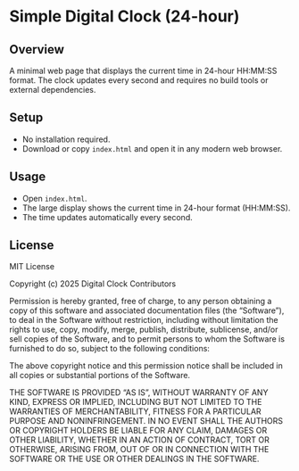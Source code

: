 # Simple Digital Clock (24-hour)

## Overview
A minimal web page that displays the current time in 24-hour HH:MM:SS format. The clock updates every second and requires no build tools or external dependencies.

## Setup
- No installation required.
- Download or copy `index.html` and open it in any modern web browser.

## Usage
- Open `index.html`.
- The large display shows the current time in 24-hour format (HH:MM:SS).
- The time updates automatically every second.

## License
MIT License

Copyright (c) 2025 Digital Clock Contributors

Permission is hereby granted, free of charge, to any person obtaining a copy
of this software and associated documentation files (the “Software”), to deal
in the Software without restriction, including without limitation the rights
to use, copy, modify, merge, publish, distribute, sublicense, and/or sell
copies of the Software, and to permit persons to whom the Software is
furnished to do so, subject to the following conditions:

The above copyright notice and this permission notice shall be included in
all copies or substantial portions of the Software.

THE SOFTWARE IS PROVIDED “AS IS”, WITHOUT WARRANTY OF ANY KIND, EXPRESS OR
IMPLIED, INCLUDING BUT NOT LIMITED TO THE WARRANTIES OF MERCHANTABILITY,
FITNESS FOR A PARTICULAR PURPOSE AND NONINFRINGEMENT. IN NO EVENT SHALL THE
AUTHORS OR COPYRIGHT HOLDERS BE LIABLE FOR ANY CLAIM, DAMAGES OR OTHER
LIABILITY, WHETHER IN AN ACTION OF CONTRACT, TORT OR OTHERWISE, ARISING FROM,
OUT OF OR IN CONNECTION WITH THE SOFTWARE OR THE USE OR OTHER DEALINGS IN
THE SOFTWARE.